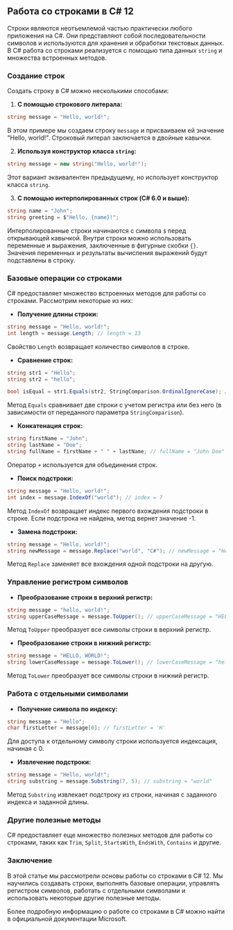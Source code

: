 ## Работа со строками в C# 12

Строки являются неотъемлемой частью практически любого приложения на C#. Они представляют собой последовательности символов и используются для хранения и обработки текстовых данных. В C# работа со строками реализуется с помощью типа данных `string` и множества встроенных методов.

### Создание строк

Создать строку в C# можно несколькими способами:

1. **С помощью строкового литерала:**

```csharp
string message = "Hello, world!";
```

   В этом примере мы создаем строку `message` и присваиваем ей значение "Hello, world!". Строковый литерал заключается в двойные кавычки.

2. **Используя конструктор класса `string`:**

```csharp
string message = new string("Hello, world!");
```

   Этот вариант эквивалентен предыдущему, но использует конструктор класса `string`.

3. **С помощью интерполированных строк (C# 6.0 и выше):**

```csharp
string name = "John";
string greeting = $"Hello, {name}!";
```

   Интерполированные строки начинаются с символа `$` перед открывающей кавычкой. Внутри строки можно использовать переменные и выражения, заключенные в фигурные скобки `{}`. Значения переменных и результаты вычисления выражений будут подставлены в строку.

### Базовые операции со строками

C# предоставляет множество встроенных методов для работы со строками. Рассмотрим некоторые из них:

* **Получение длины строки:**

```csharp
string message = "Hello, world!";
int length = message.Length; // length = 13
```

   Свойство `Length` возвращает количество символов в строке.

* **Сравнение строк:**

```csharp
string str1 = "Hello";
string str2 = "hello";

bool isEqual = str1.Equals(str2, StringComparison.OrdinalIgnoreCase); // isEqual = true
```

   Метод `Equals` сравнивает две строки с учетом регистра или без него (в зависимости от переданного параметра `StringComparison`).

* **Конкатенация строк:**

```csharp
string firstName = "John";
string lastName = "Doe";
string fullName = firstName + " " + lastName; // fullName = "John Doe"
```

   Оператор `+` используется для объединения строк.

* **Поиск подстроки:**

```csharp
string message = "Hello, world!";
int index = message.IndexOf("world"); // index = 7
```

   Метод `IndexOf` возвращает индекс первого вхождения подстроки в строке. Если подстрока не найдена, метод вернет значение -1.

* **Замена подстроки:**

```csharp
string message = "Hello, world!";
string newMessage = message.Replace("world", "C#"); // newMessage = "Hello, C#!"
```

   Метод `Replace` заменяет все вхождения одной подстроки на другую.

### Управление регистром символов

* **Преобразование строки в верхний регистр:**

```csharp
string message = "hello, world!";
string upperCaseMessage = message.ToUpper(); // upperCaseMessage = "HELLO, WORLD!"
```

   Метод `ToUpper` преобразует все символы строки в верхний регистр.

* **Преобразование строки в нижний регистр:**

```csharp
string message = "HELLO, WORLD!";
string lowerCaseMessage = message.ToLower(); // lowerCaseMessage = "hello, world!"
```

   Метод `ToLower` преобразует все символы строки в нижний регистр.

### Работа с отдельными символами

* **Получение символа по индексу:**

```csharp
string message = "Hello";
char firstLetter = message[0]; // firstLetter = 'H'
```

   Для доступа к отдельному символу строки используется индексация, начиная с 0.

* **Извлечение подстроки:**

```csharp
string message = "Hello, world!";
string substring = message.Substring(7, 5); // substring = "world"
```

   Метод `Substring` извлекает подстроку из строки, начиная с заданного индекса и заданной длины.

### Другие полезные методы

C# предоставляет еще множество полезных методов для работы со строками, таких как `Trim`, `Split`, `StartsWith`, `EndsWith`, `Contains` и другие. 

### Заключение

В этой статье мы рассмотрели основы работы со строками в C# 12. Мы научились создавать строки, выполнять базовые операции, управлять регистром символов, работать с отдельными символами и использовать некоторые другие полезные методы. 

Более подробную информацию о работе со строками в C# можно найти в официальной документации Microsoft. 
